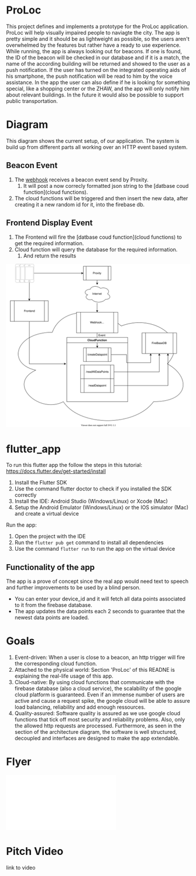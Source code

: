 # ProLoc
This project defines and implements a prototype for the ProLoc application. ProLoc will help visually impaired people to naviagte the city. The app is pretty simple and it should be as lightweight as possible, so the users aren't overwhelmed by the features but rather have a ready to use experience. 
While running, the app is always looking out for beacons. If one is found, the ID of the beacon will be checked in our database and if it is a match, the name of the according building will be returned and showed to the user as a push notification. If the user has turned on the integrated operating aids of his smartphone, the push notification will be read to him by the voice assistance. In the app the user can also define if he is looking for something special, like a shopping center or the ZHAW, and the app will only notify him about relevant buildings. In the future it would also be possible to support public transportation.

# Diagram
This diagram shows the current setup, of our application. 
The system is build up from different parts all working over an HTTP event based system.

## Beacon Event
1) The [webhook](webhook) receives a beacon event send by Proxity.
   1) It will post a now correcly formatted json string to the [datbase coud function](cloud functions). 
2) The cloud functions will be triggered and then insert the new data, after creating it a new random id for it, into the firebase db.

## Frontend Display Event
1) The Frontend will fire the [datbase coud function](cloud functions) to get the 
   required information.
2) Cloud function will query the database for the required information.
   1) And return the results

![architecture diagram](imgs/architecture_diagram.svg?raw=true "Architecture Diagram")

# flutter_app

To run this flutter app the follow the steps in this tutorial: https://docs.flutter.dev/get-started/install
1. Install the Flutter SDK
2. Use the command flutter doctor to check if you installed the SDK correctly
3. Install the IDE: Android Studio (Windows/Linux) or Xcode (Mac)
4. Setup the Android Emulator (Windows/Linux) or the IOS simulator (Mac) and create a virtual device

Run the app:
1. Open the project with the IDE
3. Run the ```flutter pub get``` command to install all dependencies
4. Use the command ```flutter run``` to run the app on the virtual device

## Functionality of the app
The app is a prove of concept since the real app would need text to speech and further improvements to be used by a blind person.
* You can enter your device_id and it will fetch all data points associated to it from the firebase database.
* The app updates the data points each 2 seconds to guarantee that the newest data points are loaded.

# Goals
1) Event-driven: When a user is close to a beacon, an http trigger will fire the corresponding cloud function.
2) Attached to the physical world: Section 'ProLoc' of this READNE is explaining the real-life usage of this app.
3) Cloud-native: By using cloud functions that communicate with the firebase database (also a cloud service), the scalability of the google cloud platform is guaranteed. Even if an immense number of users are active and cause a request spike, the google cloud will be able to assure load balancing, reliability and add enough ressources.
4) Quality-assured: Software quality is assured as we use google cloud functions that tick off most security and reliability problems. Also, only the allowed http requests are processed. Furthermore, as seen in the section of the architecture diagram, the software is well structured, decoupled and interfaces are designed to make the app extendable. 

# Flyer
![flyer](ProLoc.pdf)

# Pitch Video
link to video
